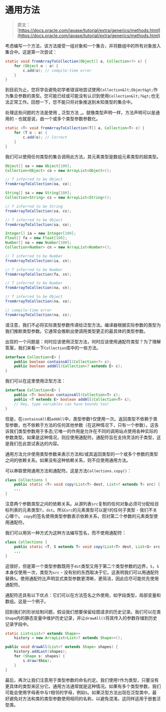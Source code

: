 # 通用方法

> 原文： [https://docs.oracle.com/javase/tutorial/extra/generics/methods.html](https://docs.oracle.com/javase/tutorial/extra/generics/methods.html)

考虑编写一个方法，该方法接受一组对象和一个集合，并将数组中的所有对象放入集合中。这是第一次尝试：

```java
static void fromArrayToCollection(Object[] a, Collection<?> c) {
    for (Object o : a) { 
        c.add(o); // compile-time error
    }
}

```

到目前为止，您将学会避免初学者错误地尝试使用`Collection&lt;Object&gt;`作为集合参数的类型。您可能已经或可能没有认识到使用`Collection&lt;?&gt;`也无法正常工作。回想一下，您不能只将对象推送到未知类型的集合中。

处理这些问题的方法是使用 _ 泛型方法 _。就像类型声明一样，方法声明可以是通用的 - 也就是说，由一个或多个类型参数参数化。

```java
static <T> void fromArrayToCollection(T[] a, Collection<T> c) {
    for (T o : a) {
        c.add(o); // Correct
    }
}

```

我们可以使用任何类型的集合调用此方法，其元素类型是数组元素类型的超类型。

```java
Object[] oa = new Object[100];
Collection<Object> co = new ArrayList<Object>();

// T inferred to be Object
fromArrayToCollection(oa, co); 

String[] sa = new String[100];
Collection<String> cs = new ArrayList<String>();

// T inferred to be String
fromArrayToCollection(sa, cs);

// T inferred to be Object
fromArrayToCollection(sa, co);

Integer[] ia = new Integer[100];
Float[] fa = new Float[100];
Number[] na = new Number[100];
Collection<Number> cn = new ArrayList<Number>();

// T inferred to be Number
fromArrayToCollection(ia, cn);

// T inferred to be Number
fromArrayToCollection(fa, cn);

// T inferred to be Number
fromArrayToCollection(na, cn);

// T inferred to be Object
fromArrayToCollection(na, co);

// compile-time error
fromArrayToCollection(na, cs);

```

请注意，我们不必将实际类型参数传递给泛型方法。编译器根据实际参数的类型为我们推断类型参数。它通常会推断出使调用类型更正的最具体的类型参数。

出现的一个问题是：何时应该使用泛型方法，何时应该使用通配符类型？为了理解答案，我们来看一下`Collection`库中的一些方法。

```java
interface Collection<E> {
    public boolean containsAll(Collection<?> c);
    public boolean addAll(Collection<? extends E> c);
}

```

我们可以在这里使用泛型方法：

```java
interface Collection<E> {
    public <T> boolean containsAll(Collection<T> c);
    public <T extends E> boolean addAll(Collection<T> c);
    // Hey, type variables can have bounds too!
}

```

但是，在`containsAll`和`addAll`中，类型参数`T`仅使用一次。返回类型不依赖于类型参数，也不依赖于方法的任何其他参数（在这种情况下，只有一个参数）。这告诉我们类型参数用于多态;它唯一的作用是允许在不同的调用站点使用各种实际的参数类型。如果是这种情况，则应使用通配符。通配符旨在支持灵活的子类型，这是我们在此尝试表达的内容。

通用方法允许使用类型参数来表示方法和/或其返回类型的一个或多个参数的类型之间的依赖关系。如果没有这种依赖关系，则不应使用通用方法。

可以串联使用通用方法和通配符。这是方法`Collections.copy()`：

```java
class Collections {
    public static <T> void copy(List<T> dest, List<? extends T> src) {
    ...
}

```

注意两个参数类型之间的依赖关系。从源列表`src`复制的任何对象必须可分配给目标列表的元素类型`T`，`dst`。所以`src`的元素类型可以是`T`的任何子类型 - 我们不关心哪个。 `copy`的签名使用类型参数表示依赖关系，但对第二个参数的元素类型使用通配符。

我们可以用另一种方式为这种方法编写签名，而不使用通配符：

```java
class Collections {
    public static <T, S extends T> void copy(List<T> dest, List<S> src) {
    ...
}

```

这很好，但是第一个类型参数既用于`dst`类型又用于第二个类型参数的边界，`S`，`S`本身仅使用一次，类型为`src` - 没有别的东西取决于它。这表明我们可以用通配符替换`S`。使用通配符比声明显式类型参数更清晰，更简洁，因此应尽可能优先使用通配符。

通配符还具有以下优点：它们可以在方法签名之外使用，如字段类型，局部变量和数组。这是一个例子。

回到我们的形状绘制问题，假设我们想要保留绘图请求的历史记录。我们可以在类`Shape`内的静态变量中维护历史记录，并让`drawAll()`将其传入的参数存储到历史记录字段中。

```java
static List<List<? extends Shape>> 
    history = new ArrayList<List<? extends Shape>>();

public void drawAll(List<? extends Shape> shapes) {
    history.addLast(shapes);
    for (Shape s: shapes) {
        s.draw(this);
    }
}

```

最后，再次让我们注意用于类型参数的命名约定。我们使用`T`作为类型，只要没有更具体的类型来区分它。通用方法通常就是这种情况。如果有多个类型参数，我们可能会使用字母表中与`T`相邻的字母，例如`S`。如果泛型方法出现在泛型类中，最好避免对方法和类的类型参数使用相同的名称，以避免混淆。这同样适用于嵌套泛型类。